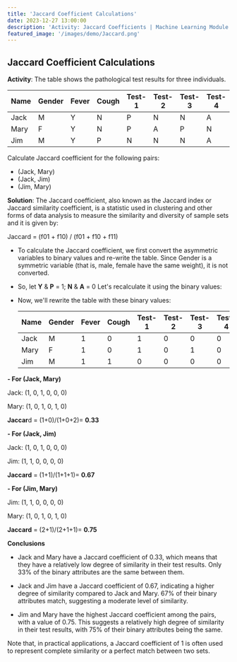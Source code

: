 ```yaml
---
title: 'Jaccard Coefficient Calculations'
date: 2023-12-27 13:00:00
description: 'Activity: Jaccard Coefficients | Machine Learning Module'
featured_image: '/images/demo/Jaccard.png'
---
```


## Jaccard Coefficient Calculations

**Activity**: The table shows the pathological test results for three individuals.

|   Name  | Gender | Fever | Cough | Test-1 | Test-2 | Test-3 | Test-4 |
| ------- | ------ | ----- | ----- | ------ | ------ | ------ | ------ |
|   Jack  |   M    |   Y   |   N   |   P    |   N    |   N    |   A    |
|   Mary  |   F    |   Y   |   N   |   P    |   A    |   P    |   N    |
|   Jim   |   M    |   Y   |   P   |   N    |   N    |   N    |   A    |

Calculate Jaccard coefficient for the following pairs:

- (Jack, Mary)
- (Jack, Jim)
- (Jim, Mary)

**Solution**: The Jaccard coefficient, also known as the Jaccard index or Jaccard similarity coefficient, is a statistic used in clustering and other forms of data analysis to measure the similarity and diversity of sample sets and it is given by:

Jaccard = (f01 + f10) / (f01 + f10 + f11)

- To calculate the Jaccard coefficient, we first convert the asymmetric variables to binary values and re-write the table. Since Gender is a symmetric variable (that is, male, female have the same weight), it is not converted.

- So, let **Y** & **P** = 1; **N** & **A** = 0 Let's recalculate it using the binary values:

- Now, we'll rewrite the table with these binary values:

  |   Name  | Gender | Fever | Cough | Test-1 | Test-2 | Test-3 | Test-4 |
  | ------- | ------ | ----- | ----- | ------ | ------ | ------ | ------ |
  |   Jack  |   M    |   1   |   0   |   1    |   0    |   0    |   0    |
  |   Mary  |   F    |   1   |   0   |   1    |   0    |   1    |   0    |
  |   Jim   |   M    |   1   |   1   |   0    |   0    |   0    |   0    |

**- For (Jack, Mary)**
  
  Jack: (1, 0, 1, 0, 0, 0)
  
  Mary: (1, 0, 1, 0, 1, 0)
  
  **Jaccar**d = (1+0)/(1+0+2)= **0.33**

**- For (Jack, Jim)**
  
  Jack: (1, 0, 1, 0, 0, 0)
  
  Jim:  (1, 1, 0, 0, 0, 0)
  
  **Jaccard** = (1+1)/(1+1+1)= **0.67**

  **- For (Jim, Mary)**
  
  Jim:  (1, 1, 0, 0, 0, 0)
  
  Mary: (1, 0, 1, 0, 1, 0)
  
  **Jaccard** = (2+1)/(2+1+1)= **0.75**


**Conclusions**

- Jack and Mary have a Jaccard coefficient of 0.33, which means that they have a relatively low degree of similarity in their test results. Only 33% of the binary attributes are the same between them.

- Jack and Jim have a Jaccard coefficient of 0.67, indicating a higher degree of similarity compared to Jack and Mary. 67% of their binary attributes match, suggesting a moderate level of similarity.

- Jim and Mary have the highest Jaccard coefficient among the pairs, with a value of 0.75. This suggests a relatively high degree of similarity in their test results, with 75% of their binary attributes being the same.

Note that, in practical applications, a Jaccard coefficient of 1 is often used to represent complete similarity or a perfect match between two sets.
